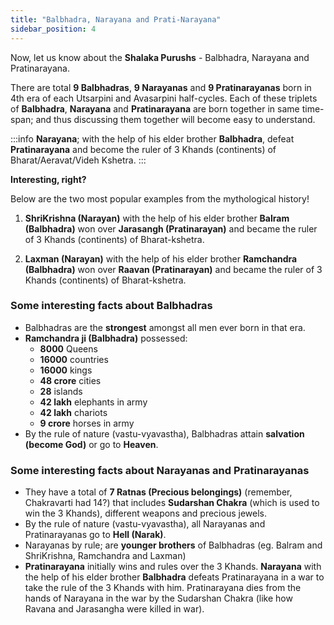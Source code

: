 ```yaml
---
title: "Balbhadra, Narayana and Prati-Narayana"
sidebar_position: 4
---
```


Now, let us know about the **Shalaka Purushs** - Balbhadra, Narayana and Pratinarayana.

There are total **9 Balbhadras**, **9 Narayanas** and **9 Pratinarayanas** born in 4th era of each Utsarpini and Avasarpini half-cycles. Each of these triplets of **Balbhadra**, **Narayana** and **Pratinarayana** are born together in same time-span; and thus discussing them together will become easy to understand.

:::info
**Narayana**; with the help of his elder brother **Balbhadra**, defeat **Pratinarayana** and become the ruler of 3 Khands (continents) of Bharat/Aeravat/Videh Kshetra. 
:::

**Interesting, right?** 


Below are the two most popular examples from the mythological history!

1. **ShriKrishna (Narayan)** with the help of his elder brother **Balram (Balbhadra)** won over **Jarasangh (Pratinarayan)** and became the ruler of 3 Khands (continents) of Bharat-kshetra.  

2. **Laxman (Narayan)** with the help of his elder brother **Ramchandra (Balbhadra)** won over **Raavan (Pratinarayan)** and became the ruler of 3 Khands (continents) of Bharat-kshetra.  

### Some interesting facts about Balbhadras

- Balbhadras are the **strongest** amongst all men ever born in that era.
- **Ramchandra ji (Balbhadra)** possessed:
  - **8000** Queens
  - **16000** countries
  - **16000** kings
  - **48 crore** cities
  - **28** islands
  - **42 lakh** elephants in army
  - **42 lakh** chariots
  - **9 crore** horses in army
- By the rule of nature (vastu-vyavastha), Balbhadras attain **salvation (become God)** or go to **Heaven**.

### Some interesting facts about Narayanas and Pratinarayanas

- They have a total of **7 Ratnas (Precious belongings)**  (remember, Chakravarti had 14?) that includes **Sudarshan Chakra** (which is used to win the 3 Khands), different weapons and precious jewels.
- By the rule of nature (vastu-vyavastha), all Narayanas and Pratinarayanas go to **Hell (Narak)**.
- Narayanas by rule; are **younger brothers** of Balbhadras (eg. Balram and ShriKrishna, Ramchandra and Laxman)
- **Pratinarayana** initially wins and rules over the 3 Khands. **Narayana** with the help of his elder brother **Balbhadra** defeats Pratinarayana in a war to take the rule of the 3 Khands with him. Pratinarayana dies from the hands of Narayana in the war by the Sudarshan Chakra (like how Ravana and Jarasangha were killed in war).







